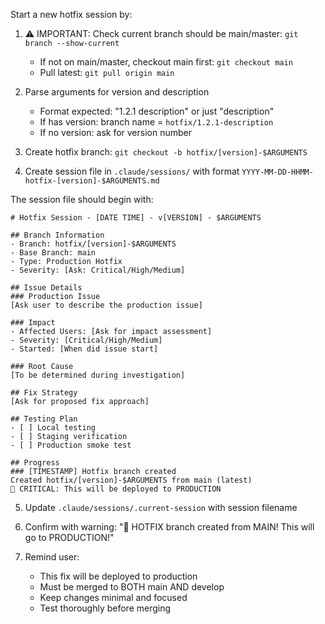 Start a new hotfix session by:

1. ⚠️ IMPORTANT: Check current branch should be main/master: `git branch --show-current`
   - If not on main/master, checkout main first: `git checkout main`
   - Pull latest: `git pull origin main`

2. Parse arguments for version and description
   - Format expected: "1.2.1 description" or just "description"
   - If has version: branch name = `hotfix/1.2.1-description`
   - If no version: ask for version number

3. Create hotfix branch: `git checkout -b hotfix/[version]-$ARGUMENTS`

4. Create session file in `.claude/sessions/` with format `YYYY-MM-DD-HHMM-hotfix-[version]-$ARGUMENTS.md`

The session file should begin with:
```
# Hotfix Session - [DATE TIME] - v[VERSION] - $ARGUMENTS

## Branch Information
- Branch: hotfix/[version]-$ARGUMENTS
- Base Branch: main
- Type: Production Hotfix
- Severity: [Ask: Critical/High/Medium]

## Issue Details
### Production Issue
[Ask user to describe the production issue]

### Impact
- Affected Users: [Ask for impact assessment]
- Severity: [Critical/High/Medium]
- Started: [When did issue start]

### Root Cause
[To be determined during investigation]

## Fix Strategy
[Ask for proposed fix approach]

## Testing Plan
- [ ] Local testing
- [ ] Staging verification
- [ ] Production smoke test

## Progress
### [TIMESTAMP] Hotfix branch created
Created hotfix/[version]-$ARGUMENTS from main (latest)
🚨 CRITICAL: This will be deployed to PRODUCTION
```

5. Update `.claude/sessions/.current-session` with session filename

6. Confirm with warning: "🚨 HOTFIX branch created from MAIN! This will go to PRODUCTION!"

7. Remind user:
   - This fix will be deployed to production
   - Must be merged to BOTH main AND develop
   - Keep changes minimal and focused
   - Test thoroughly before merging